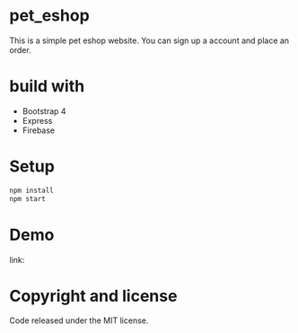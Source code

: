 # pet_eshop
This is a simple pet eshop website. You can sign up a account and place an order.

# build with
* Bootstrap 4
* Express
* Firebase

# Setup
```bash
npm install 
npm start
```
# Demo
link: 

# Copyright and license
Code released under the MIT license.

